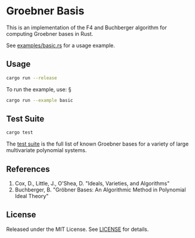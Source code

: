 # Groebner Basis

This is an implementation of the F4 and Buchberger algorithm for computing Groebner bases in Rust.

See [examples/basic.rs](examples/basic.rs) for a usage example.

## Usage

```bash
cargo run --release
```

To run the example, use:
§
```bash
cargo run --example basic
```

## Test Suite

```bash
cargo test
```

The [test suite](SUITE.md) is the full list of known Groebner bases for a variety of large multivariate polynomial systems.

## References

1. Cox, D., Little, J., O'Shea, D. "Ideals, Varieties, and Algorithms"
1. Buchberger, B. "Gröbner Bases: An Algorithmic Method in Polynomial Ideal Theory"

## License

Released under the MIT License. See [LICENSE](LICENSE) for details.